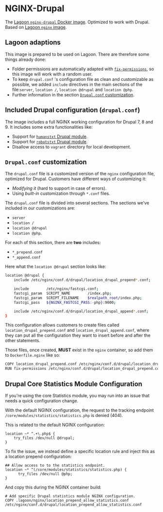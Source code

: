 # NGINX-Drupal

The [Lagoon `nginx-drupal` Docker image](https://github.com/uselagoon/lagoon-images/blob/main/images/nginx-drupal/Dockerfile). Optimized to work with Drupal. Based on [Lagoon `nginx` image](../../../docker-images/nginx.md).

## Lagoon adaptions

This image is prepared to be used on Lagoon. There are therefore some things already done:

* Folder permissions are automatically adapted with [`fix-permissions`](https://github.com/uselagoon/lagoon-images/blob/main/images/commons/fix-permissions), so this image will work with a random user.
* To keep `drupal.conf` 's configuration file as clean and customizable as possible, we added `include` directives in the main sections of the file:`server`, `location /`, `location @drupal` and `location @php`.
* Further information in the section [`Drupal.conf` customization](#drupalconf-customization).

## Included Drupal configuration \(`drupal.conf`\)

The image includes a full NGINX working configuration for Drupal 7, 8 and 9. It includes some extra functionalities like:

* Support for [`humanstxt` Drupal module](https://www.drupal.org/project/humanstxt).
* Support for [`robotstxt` Drupal module](https://www.drupal.org/project/robotstxt).
* Disallow access to `vagrant` directory for local development.

## `Drupal.conf` customization

The `drupal.conf` file is a customized version of the `nginx` configuration file, optimized for Drupal. Customers have different ways of customizing it:

* _Modifying it_ \(hard to support in case of errors\).
* Using _built-in_ customization through `*.conf` files.

The `drupal.conf` file is divided into several sections. The sections we've included in our customizations are:

* `server`
* `location /`
* `location @drupal`
* `location @php`.

For each of this section, there are **two** includes:

* `*_prepend.conf`
* `*_append.conf`

Here what the `location @drupal` section looks like:

```bash title="drupal.conf"
location @drupal {
    include /etc/nginx/conf.d/drupal/location_drupal_prepend*.conf;

    include        /etc/nginx/fastcgi.conf;
    fastcgi_param  SCRIPT_NAME        /index.php;
    fastcgi_param  SCRIPT_FILENAME    $realpath_root/index.php;
    fastcgi_pass   ${NGINX_FASTCGI_PASS:-php}:9000;

    include /etc/nginx/conf.d/drupal/location_drupal_append*.conf;
}
```

This configuration allows customers to create files called `location_drupal_prepend.conf` and `location_drupal_append.conf`, where they can put all the configuration they want to insert before and after the other statements.

Those files, once created, **MUST** exist in the `nginx` container, so add them to `Dockerfile.nginx` like so:

```bash title="dockerfile.nginx"
COPY location_drupal_prepend.conf /etc/nginx/conf.d/drupal/location_drupal_prepend.conf
RUN fix-permissions /etc/nginx/conf.d/drupal/location_drupal_prepend.conf
```

## Drupal Core Statistics Module Configuration

If you're using the core Statistics module, you may run into an issue that needs a quick configuration change.

With the default NGINX configuration, the request to the tracking endpoint `/core/modules/statistics/statistics.php` is denied \(404\).

This is related to the default NGINX configuration:

```text title="drupal.conf"
location ~* ^.+\.php$ {
    try_files /dev/null @drupal;
}
```

To fix the issue, we instead define a specific location rule and inject this as a location prepend configuration:

```text title="drupal.conf"
## Allow access to to the statistics endpoint.
location ~* ^(/core/modules/statistics/statistics.php) {
      try_files /dev/null @php;
}
```

And copy this during the NGINX container build:

```text title="dockerfile.nginx"
# Add specific Drupal statistics module NGINX configuration.
COPY .lagoon/nginx/location_prepend_allow_statistics.conf /etc/nginx/conf.d/drupal/location_prepend_allow_statistics.conf
```
